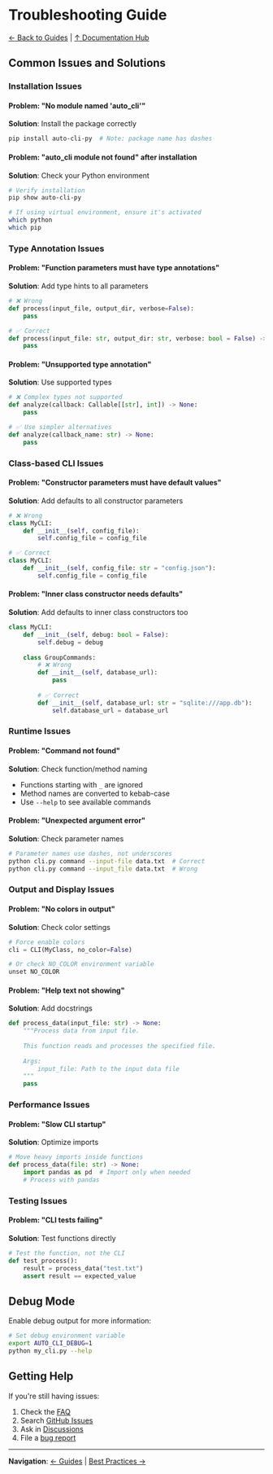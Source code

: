 # Troubleshooting Guide

[← Back to Guides](index.md) | [↑ Documentation Hub](../help.md)

## Common Issues and Solutions

### Installation Issues

#### Problem: "No module named 'auto_cli'"
**Solution**: Install the package correctly
```bash
pip install auto-cli-py  # Note: package name has dashes
```

#### Problem: "auto_cli module not found" after installation
**Solution**: Check your Python environment
```bash
# Verify installation
pip show auto-cli-py

# If using virtual environment, ensure it's activated
which python
which pip
```

### Type Annotation Issues

#### Problem: "Function parameters must have type annotations"
**Solution**: Add type hints to all parameters
```python
# ❌ Wrong
def process(input_file, output_dir, verbose=False):
    pass

# ✅ Correct
def process(input_file: str, output_dir: str, verbose: bool = False) -> None:
    pass
```

#### Problem: "Unsupported type annotation"
**Solution**: Use supported types
```python
# ❌ Complex types not supported
def analyze(callback: Callable[[str], int]) -> None:
    pass

# ✅ Use simpler alternatives
def analyze(callback_name: str) -> None:
    pass
```

### Class-based CLI Issues

#### Problem: "Constructor parameters must have default values"
**Solution**: Add defaults to all constructor parameters
```python
# ❌ Wrong
class MyCLI:
    def __init__(self, config_file):
        self.config_file = config_file

# ✅ Correct
class MyCLI:
    def __init__(self, config_file: str = "config.json"):
        self.config_file = config_file
```

#### Problem: "Inner class constructor needs defaults"
**Solution**: Add defaults to inner class constructors too
```python
class MyCLI:
    def __init__(self, debug: bool = False):
        self.debug = debug
    
    class GroupCommands:
        # ❌ Wrong
        def __init__(self, database_url):
            pass
        
        # ✅ Correct
        def __init__(self, database_url: str = "sqlite:///app.db"):
            self.database_url = database_url
```

### Runtime Issues

#### Problem: "Command not found"
**Solution**: Check function/method naming
- Functions starting with `_` are ignored
- Method names are converted to kebab-case
- Use `--help` to see available commands

#### Problem: "Unexpected argument error"
**Solution**: Check parameter names
```bash
# Parameter names use dashes, not underscores
python cli.py command --input-file data.txt  # Correct
python cli.py command --input_file data.txt  # Wrong
```

### Output and Display Issues

#### Problem: "No colors in output"
**Solution**: Check color settings
```python
# Force enable colors
cli = CLI(MyClass, no_color=False)

# Or check NO_COLOR environment variable
unset NO_COLOR
```

#### Problem: "Help text not showing"
**Solution**: Add docstrings
```python
def process_data(input_file: str) -> None:
    """Process data from input file.
    
    This function reads and processes the specified file.
    
    Args:
        input_file: Path to the input data file
    """
    pass
```

### Performance Issues

#### Problem: "Slow CLI startup"
**Solution**: Optimize imports
```python
# Move heavy imports inside functions
def process_data(file: str) -> None:
    import pandas as pd  # Import only when needed
    # Process with pandas
```

### Testing Issues

#### Problem: "CLI tests failing"
**Solution**: Test functions directly
```python
# Test the function, not the CLI
def test_process():
    result = process_data("test.txt")
    assert result == expected_value
```

## Debug Mode

Enable debug output for more information:
```bash
# Set debug environment variable
export AUTO_CLI_DEBUG=1
python my_cli.py --help
```

## Getting Help

If you're still having issues:

1. Check the [FAQ](../faq.md)
2. Search [GitHub Issues](https://github.com/tangledpath/auto-cli-py/issues)
3. Ask in [Discussions](https://github.com/tangledpath/auto-cli-py/discussions)
4. File a [bug report](https://github.com/tangledpath/auto-cli-py/issues/new)

---

**Navigation**: [← Guides](index.md) | [Best Practices →](best-practices.md)